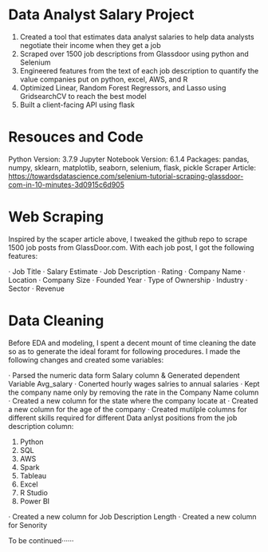 # Data Analyst Salary Project 

1. Created a tool that estimates data analyst salaries to help data analysts negotiate their income when they get a job
2. Scraped over 1500 job descriptions from Glassdoor using python and Selenium
3. Engineered features from the text of each job description to quantify the value companies put on python, excel,
AWS, and R
5. Optimized Linear, Random Forest Regressors, and Lasso using GridsearchCV to reach the best model
6. Built a client-facing API using flask


# Resouces and Code

Python Version: 3.7.9
Jupyter Notebook Version: 6.1.4
Packages: pandas, numpy, sklearn, matplotlib, seaborn, selenium, flask, pickle
Scraper Article: https://towardsdatascience.com/selenium-tutorial-scraping-glassdoor-com-in-10-minutes-3d0915c6d905


# Web Scraping

Inspired by the scaper article above, I tweaked the github repo to scrape 1500 job posts from GlassDoor.com. With each job post, I got the following features:

· Job Title
· Salary Estimate
· Job Description
· Rating
· Company Name
· Location
· Company Size
· Founded Year
· Type of Ownership 
· Industry
· Sector
· Revenue

# Data Cleaning 

Before EDA and modeling, I spent a decent mount of time cleaning the date so as to generate the ideal foramt for following procedures. I made the following changes and created some variables:

· Parsed the numeric data form Salary column & Generated dependent Variable Avg_salary
· Conerted hourly wages salries to annual salaries
· Kept the company name only by removing the rate in the Company Name column
· Created a new column for the state where the company locate at
· Created a new column for the age of the company
· Created mutilple columns for different skills required for different Data anlyst positions from the job description column:
  1. Python
  2. SQL
  3. AWS
  4. Spark
  5. Tableau
  6. Excel
  7. R Studio
  8. Power BI
 
 · Created a new column for Job Description Length
 · Created a new column for Senority 
 
 
To be continued······

